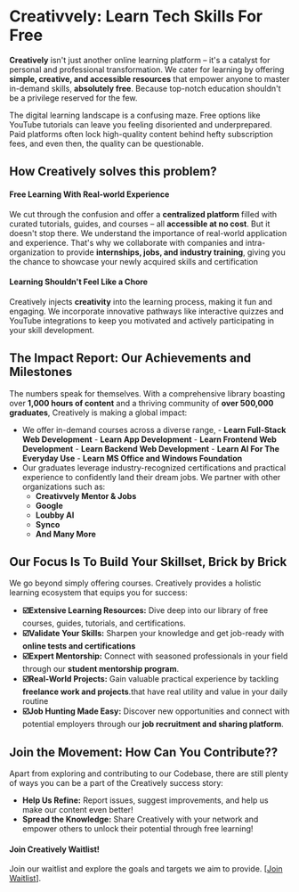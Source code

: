 # Creativvely: Learn Tech Skills For Free

**Creatively** isn't just another online learning platform – it's a catalyst for personal and professional transformation. We cater for learning by offering **simple, creative, and accessible resources** that empower anyone to master in-demand skills, **absolutely free**. Because top-notch education shouldn't be a privilege reserved for the few.

The digital learning landscape is a confusing maze. Free options like YouTube tutorials can leave you feeling disoriented and underprepared. Paid platforms often lock high-quality content behind hefty subscription fees, and even then, the quality can be questionable. 

## How Creatively solves this problem?

#### Free Learning With Real-world Experience

We cut through the confusion and offer a **centralized platform** filled with curated tutorials, guides, and courses – all **accessible at no cost**. But it doesn't stop there. We understand the importance of real-world application and experience. That's why we collaborate with companies and intra-organization to provide **internships, jobs, and industry training**, giving you the chance to showcase your newly acquired skills and certification

#### Learning Shouldn't Feel Like a Chore

Creatively injects **creativity** into the learning process, making it fun and engaging. We incorporate innovative pathways like interactive quizzes and YouTube integrations to keep you motivated and actively participating in your skill development. 

## The Impact Report: Our Achievements and Milestones

The numbers speak for themselves. With a comprehensive library boasting over **1,000 hours of content** and a thriving community of **over 500,000 graduates**, Creatively is making a global impact:

* We offer in-demand courses across a diverse range, 
        - **Learn Full-Stack Web Development**
        - **Learn App Development**
        - **Learn Frontend Web Development**
        - **Learn Backend Web Development**
        - **Learn AI For The Everyday Use**
        - **Learn MS Office and Windows Foundation**
* Our graduates leverage industry-recognized certifications and practical experience to confidently land their dream jobs. We partner with other organizations such as:
    - **Creativvely Mentor & Jobs**
    - **Google**
    - **Loubby AI**
    - **Synco**
    - **And Many More**

## Our Focus Is To Build Your Skillset, Brick by Brick

We go beyond simply offering courses. Creatively provides a holistic learning ecosystem that equips you for success:

* **☑️Extensive Learning Resources:** Dive deep into our library of free courses, guides, tutorials, and certifications. 
* **☑️Validate Your Skills:**  Sharpen your knowledge and get job-ready with **online tests and certifications** 
* **☑️Expert Mentorship:**  Connect with seasoned professionals in your field through our **student mentorship program**.  ‍
* **☑️Real-World Projects:**  Gain valuable practical experience by tackling **freelance work and projects**.that have real utility and value in your daily routine ‍
* **☑️Job Hunting Made Easy:**  Discover new opportunities and connect with potential employers through our **job recruitment and sharing platform**. 

## Join the Movement: How Can You Contribute??

Apart from exploring and contributing to our Codebase, there are still plenty of ways you can be a part of the Creatively success story:

* **Help Us Refine:**  Report issues, suggest improvements, and help us make our content even better!  
* **Spread the Knowledge:**  Share Creatively with your network and empower others to unlock their potential through free learning!   

#### Join Creatively Waitlist!

Join our waitlist and explore the goals and targets we aim to provide. [[Join Waitlist](https://bit.ly/CreativvelyWaitlist)].
